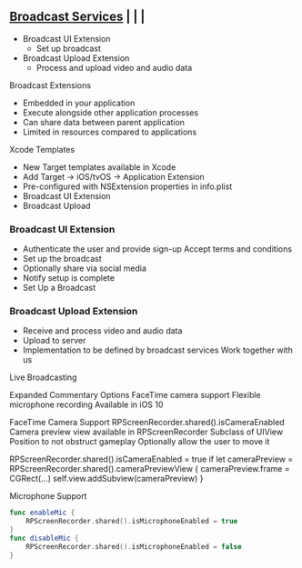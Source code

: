 
## [Broadcast Services](3-boardcast-services.md) | | | 



- Broadcast UI Extension
  - Set up broadcast
- Broadcast Upload Extension
  - Process and upload video and audio data

Broadcast Extensions

- Embedded in your application
- Execute alongside other application processes
- Can share data between parent application
- Limited in resources compared to applications

Xcode Templates

- New Target templates available in Xcode
- Add Target -> iOS/tvOS -> Application Extension
- Pre-configured with NSExtension properties in info.plist
- Broadcast UI Extension
- Broadcast Upload



### Broadcast UI Extension

- Authenticate the user and provide sign-up Accept terms and conditions
- Set up the broadcast
- Optionally share via social media
- Notify setup is complete
- Set Up a Broadcast
 



### Broadcast Upload Extension

- Receive and process video and audio data
- Upload to server
- Implementation to be defined by broadcast services Work together with us




Live Broadcasting


Expanded Commentary Options
FaceTime camera support Flexible microphone recording Available in iOS 10


FaceTime Camera Support
RPScreenRecorder.shared().isCameraEnabled
Camera preview view available in RPScreenRecorder Subclass of UIView
Position to not obstruct gameplay
Optionally allow the user to move it


RPScreenRecorder.shared().isCameraEnabled = true
if let cameraPreview = RPScreenRecorder.shared().cameraPreviewView {
    cameraPreview.frame = CGRect(...)
    self.view.addSubview(cameraPreview)
}

Microphone Support

```swift
func enableMic {
    RPScreenRecorder.shared().isMicrophoneEnabled = true
}
func disableMic {
    RPScreenRecorder.shared().isMicrophoneEnabled = false
}
```